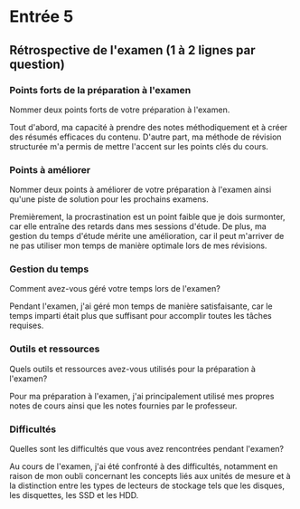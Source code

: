 # Entrée 5
## Rétrospective de l'examen (1 à 2 lignes par question)

### Points forts de la préparation à l'examen
Nommer deux points forts de votre préparation à l'examen.

Tout d'abord, ma capacité à prendre des notes méthodiquement et à créer des résumés efficaces du contenu. D'autre part, ma méthode de révision structurée m'a permis de mettre l'accent sur les points clés du cours.
### Points à améliorer
Nommer deux points à améliorer de votre préparation à l'examen ainsi qu'une piste de solution pour les prochains examens. 

Premièrement, la procrastination est un point faible que je dois surmonter, car elle entraîne des retards dans mes sessions d'étude. De plus, ma gestion du temps d'étude mérite une amélioration, car il peut m'arriver de ne pas utiliser mon temps de manière optimale lors de mes révisions.

### Gestion du temps
Comment avez-vous géré votre temps lors de l'examen?

Pendant l'examen, j'ai géré mon temps de manière satisfaisante, car le temps imparti était plus que suffisant pour accomplir toutes les tâches requises.
### Outils et ressources
Quels outils et ressources avez-vous utilisés pour la préparation à l'examen?

Pour ma préparation à l'examen, j'ai principalement utilisé mes propres notes de cours ainsi que les notes fournies par le professeur.

### Difficultés
Quelles sont les difficultés que vous avez rencontrées pendant l'examen?

Au cours de l'examen, j'ai été confronté à des difficultés, notamment en raison de mon oubli concernant les concepts liés aux unités de mesure et à la distinction entre les types de lecteurs de stockage tels que les disques, les disquettes, les SSD et les HDD.
